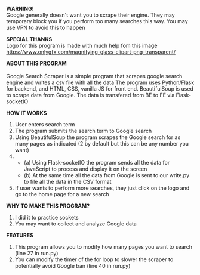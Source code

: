 <strong>WARNING!</strong>
<br>
Google generally doesn't want you to scrape their engine. They may temporary block you if you perform too many searches this way. You may use VPN to avoid this
to happen  

<strong>SPECIAL THANKS</strong>
<br>
Logo for this program is made with much help fom this image https://www.onlygfx.com/magnifying-glass-clipart-png-transparent/

<strong>ABOUT THIS PROGRAM</strong>
<br><br>
Google Search Scraper is a simple program that scrapes google search engine and writes a csv file with all the data 
The program uses Python/Flask for backend, and HTML, CSS, vanilla JS for front end. BeautifulSoup is used to scrape data from Google.
The data is transfered from BE to FE via Flask-socketIO

<strong>HOW IT WORKS</strong>
<br>
1. User enters search term
2. The program submits the search term to Google search
3. Using BeautifulSoup the program scrapes the Google search for as many pages as indicated (2 by default but this can be any number you want)<br>
4. - (a) Using Flask-socketIO the program sends all the data for JavaScript to process and display it on the screen
   - (b) At the same time all the data from Google is sent to our write.py to file all the data in the CSV format
5. If user wants to perform more searches, they just click on the logo and go to the home page for a new search

<strong>WHY TO MAKE THIS PROGRAM?</strong>
<br>
1. I did it to practice sockets
2. You may want to collect and analyze Google data

<strong>FEATURES</strong>
1. This program allows you to modify how many pages you want to search (line 27 in run.py)
2. You can modify the timer of the for loop to slower the scraper to potentially avoid Google ban (line 40 in run.py)


